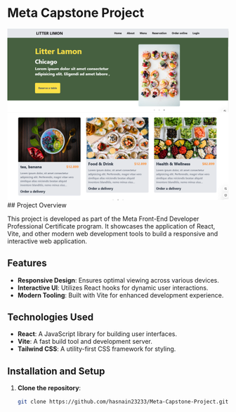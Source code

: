 # Meta Capstone Project
<img src="https://github.com/hasnain23233/Meta-Capstone-Project/blob/main/2.PNG" alt="noo"/>

<img src="https://github.com/hasnain23233/Meta-Capstone-Project/blob/main/ewew.PNG" alt="noo"/>
## Project Overview

This project is developed as part of the Meta Front-End Developer Professional Certificate program. It showcases the application of React, Vite, and other modern web development tools to build a responsive and interactive web application.

## Features

- **Responsive Design**: Ensures optimal viewing across various devices.
- **Interactive UI**: Utilizes React hooks for dynamic user interactions.
- **Modern Tooling**: Built with Vite for enhanced development experience.

## Technologies Used

- **React**: A JavaScript library for building user interfaces.
- **Vite**: A fast build tool and development server.
- **Tailwind CSS**: A utility-first CSS framework for styling.

## Installation and Setup

1. **Clone the repository**:
   ```bash
   git clone https://github.com/hasnain23233/Meta-Capstone-Project.git
